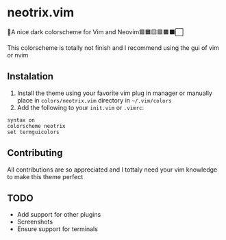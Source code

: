 # neotrix.vim
💚A  nice dark colorscheme for Vim and Neovim🟥🟧🟨🟩🟫⬛⬜

This colorscheme is totally not finish and I recommend using the gui of vim or nvim

## Instalation
1. Install the theme using your favorite vim plug in manager or manually place in `colors/neotrix.vim` directory in  `~/.vim/colors`
2. Add the following to your `init.vim` or `.vimrc`:
  ```vim
  syntax on
  colorscheme neotrix
  set termguicolors
  ```
  
## Contributing
All contributions are so appreciated and I tottaly need your vim knowledge to make this theme perfect

## TODO

* Add support for other plugins
* Screenshots
* Ensure support for terminals
